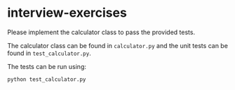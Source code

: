 # interview-exercises

Please implement the calculator class to pass the provided tests.

The calculator class can be found in `calculator.py` and the unit tests can be found in `test_calculator.py`.

The tests can be run using:

    python test_calculator.py